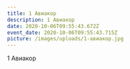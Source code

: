 ```yaml
---
title: 1 Авиакор
description: 1 Авиакор
date: 2020-10-06T09:55:43.672Z
event_date: 2020-10-06T09:55:43.715Z
picture: /images/uploads/1-авиакор.jpg
---
```

1 Авиакор